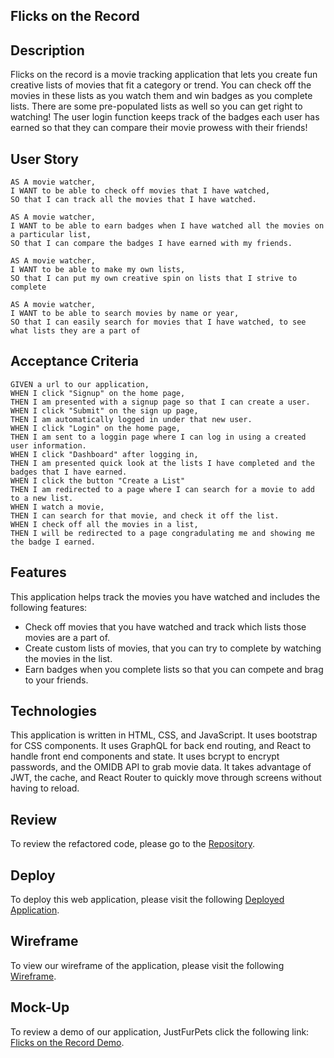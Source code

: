 ## Flicks on the Record

## Description
Flicks on the record is a movie tracking application that lets you create fun creative lists of movies that fit a category or trend.  You can check off the movies in these lists as you watch them and win badges as you complete lists.  There are some pre-populated lists as well so you can get right to watching!  The user login function keeps track of the badges each user has earned so that they can compare their movie prowess with their friends!

## User Story
```
AS A movie watcher, 
I WANT to be able to check off movies that I have watched,
SO that I can track all the movies that I have watched.

AS A movie watcher,
I WANT to be able to earn badges when I have watched all the movies on a particular list,
SO that I can compare the badges I have earned with my friends.

AS A movie watcher,
I WANT to be able to make my own lists,
SO that I can put my own creative spin on lists that I strive to complete

AS A movie watcher,
I WANT to be able to search movies by name or year, 
SO that I can easily search for movies that I have watched, to see what lists they are a part of
```

## Acceptance Criteria
```
GIVEN a url to our application,
WHEN I click "Signup" on the home page,
THEN I am presented with a signup page so that I can create a user.
WHEN I click "Submit" on the sign up page,
THEN I am automatically logged in under that new user.
WHEN I click "Login" on the home page,
THEN I am sent to a loggin page where I can log in using a created user information.
WHEN I click "Dashboard" after logging in,
THEN I am presented quick look at the lists I have completed and the badges that I have earned.
WHEN I click the button "Create a List"
THEN I am redirected to a page where I can search for a movie to add to a new list.
WHEN I watch a movie,
THEN I can search for that movie, and check it off the list.
WHEN I check off all the movies in a list,
THEN I will be redirected to a page congradulating me and showing me the badge I earned.
```
## Features
This application helps track the movies you have watched and includes the following features:
- Check off movies that you have watched and track which lists those movies are a part of.
- Create custom lists of movies, that you can try to complete by watching the movies in the list.
- Earn badges when you complete lists so that you can compete and brag to your friends.

## Technologies
This application is written in HTML, CSS, and JavaScript.  It uses bootstrap for CSS components.  It uses GraphQL for back end routing, and React to handle front end components and state.  It uses bcrypt to encrypt passwords, and the OMIDB API to grab movie data.  It takes advantage of JWT, the cache, and React Router to quickly move through screens without having to reload.

## Review
To review the refactored code, please go to the [Repository](https://github.com/nandodavila/Movie-Project).

## Deploy
To deploy this web application, please visit the following [Deployed Application](https://just-fur-pets.herokuapp.com/api/pet).

## Wireframe
To view our wireframe of the application, please visit the following [Wireframe](https://app.diagrams.net/#G1Wb9nN03YmZO5UW5iSe7vAvPSt4JDgqy1).

## Mock-Up
To review a demo of our application, JustFurPets click the following link: [Flicks on the Record Demo](https://watch.screencastify.com/v/cfX9tYCG1P5l71olIJDf).
